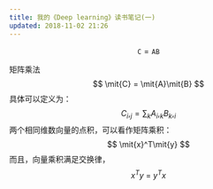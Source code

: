 ```yaml
---
title: 我的《Deep learning》读书笔记(一)
updated: 2018-11-02 21:26
---
```


$$
\mathtt{C}=\mathtt{A}\mathtt{B}
$$

矩阵乘法
$$
\mit{C} = \mit{A}\mit{B}
$$
具体可以定义为：
$$
C_i,_j = \sum_k A_i,_kB_k,_i
$$
两个相同维数向量的点积，可以看作矩阵乘积：
$$
\mit{x}^T\mit{y}
$$
而且，向量乘积满足交换律，
$$
x^Ty\ = \ y^Tx
$$
